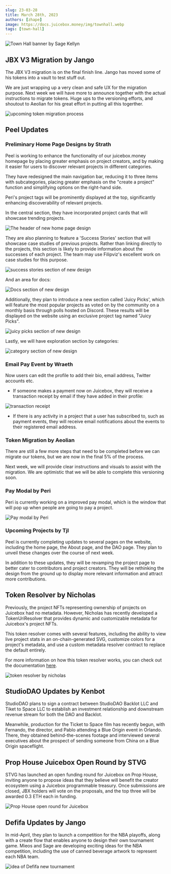 ```yaml
---
slug: 23-03-28
title: March 28th, 2023
authors: [zhape]
image: https://docs.juicebox.money/img/townhall.webp
tags: [town-hall]
---
```


![Town Hall banner by Sage Kellyn](https://docs.juicebox.money/img/townhall.webp)

## JBX V3 Migration by Jango

The JBX V3 migration is on the final finish line. Jango has moved some of his tokens into a vault to test stuff out.

We are just wrapping up a very clean and safe UX for the migration purpose. Next week we will have more to announce together with the actual instructions to migrate tokens. Huge ups to the versioning efforts, and shoutout to Aeolian for his great effort in putting all this togerther.

![upcoming token migration process](token_migration.webp)

## Peel Updates

### Preliminary Home Page Designs by Strath

Peel is working to enhance the functionality of our juicebox.money homepage by placing greater emphasis on project creators, and by making it easier for users to discover relevant projects in different categories.

They have redesigned the main navigation bar, reducing it to three items with subcategories, placing greater emphasis on the "create a project" function and simplifying options on the right-hand side.

Peri's project tags will be prominently displayed at the top, significantly enhancing discoverability of relevant projects.

In the central section, they have incorporated project cards that will showcase trending projects.

![The header of new home page design](homepage_new_header.webp)

They are also planning to feature a 'Success Stories' section that will showcase case studies of previous projects. Rather than linking directly to the projects, this section is likely to provide information about the successes of each project. The team may use Filipviz's excellent work on case studies for this purpose.

![success stories section of new design](homepage_new_success.webp)

And an area for docs:

![Docs section of new design](homepage_new_docs.webp)

Additionally, they plan to introduce a new section called 'Juicy Picks', which will feature the most popular projects as voted on by the community on a monthly basis through polls hosted on Discord. These results will be displayed on the website using an exclusive project tag named "Juicy Picks".

![juicy picks section of new design](homepage_new_juicypicks.webp)

Lastly, we will have exploration section by categories:

![category section of new design](homepage_new_category.webp)

### Email Pay Event by Wraeth

Now users can edit the profile to add their bio, email address, Twitter accounts etc.

- If someone makes a payment now on Juicebox, they will receive a transaction receipt by email if they have added in their profile:

![transaction receipt](JBM-Payment-Receipt.webp)

- If there is any activity in a project that a user has subscribed to, such as payment events, they will receive email notifications about the events to their registered email address.

### Token Migration by Aeolian

There are still a few more steps that need to be completed before we can migrate our tokens, but we are now in the final 5% of the process.

Next week, we will provide clear instructions and visuals to assist with the migration. We are optimistic that we will be able to complete this versioning soon.

### Pay Modal by Peri

Peri is currently working on a improved pay modal, which is the window that will pop up when people are going to pay a project.

![Pay modal by Peri](pay_modal.webp)

### Upcoming Projects by Tjl

Peel is currently completing updates to several pages on the website, including the home page, the About page, and the DAO page. They plan to unveil these changes over the course of next week.

In addition to these updates, they will be revamping the project page to better cater to contributors and project creators. They will be rethinking the design from the ground up to display more relevant information and attract more contributions.

## Token Resolver by Nicholas

Previously, the project NFTs representing ownership of projects on Juicebox had no metadata. However, Nicholas has recently developed a TokenUriResolver that provides dynamic and customizable metadata for Juicebox's project NFTs.

This token resolver comes with several features, including the ability to view live project stats in an on-chain-generated SVG, customize colors for a project's metadata, and use a custom metadata resolver contract to replace the default entirely.

For more information on how this token resolver works, you can check out the documentation [here](https://docs.juicebox.money/dev/api/extensions/juice-token-resolver/).

![token resolver by nicholas](token_resolver_juicebox.webp)



## StudioDAO Updates by Kenbot

StudioDAO plans to sign a contract between StudioDAO Backlot LLC and Tiket to Space LLC to establish an investment relationship and downstream revenue stream for both the DAO and Backlot.

Meanwhile, production for the Ticket to Space film has recently begun, with Fernando, the director, and Pablo attending a Blue Origin event in Orlando. There, they obtained behind-the-scenes footage and interviewed several executives about the prospect of sending someone from China on a Blue Origin spaceflight.

## Prop House Juicebox Open Round by STVG

STVG has launched an open funding round for Juicebox on Prop House, inviting anyone to propose ideas that they believe will benefit the creator ecosystem using a Juicebox programmable treasury. Once submissions are closed, JBX holders will vote on the proposals, and the top three will be awarded 0.3 ETH each in funding.

![Prop House open round for Juicebox](prop_house_openround.webp)

## Defifa Updates by Jango

In mid-April, they plan to launch a competition for the NBA playoffs, along with a create flow that enables anyone to design their own tournament game. Mieos and Sage are developing exciting ideas for the NBA competition, including the use of canned beverage artwork to represent each NBA team.

![idea of Defifa new tournament](defifa_nba.webp)


